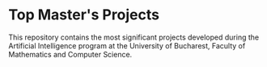 # Top Master's Projects

This repository contains the most significant projects developed during the Artificial Intelligence program at the University of Bucharest, Faculty of Mathematics and Computer Science.
